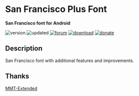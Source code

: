 # San Francisco Plus Font
**San Francisco font for Android**

![version](https://img.shields.io/badge/Version-2.0-brightgreen.svg) 
![updated](https://img.shields.io/badge/Updated-Mar_20,_2020-green.svg) 
[![forum](https://img.shields.io/badge/Forum-XDA-orange.svg)](https://forum.xda-developers.com/apps/magisk/font-headline-fonts-nongthaihoang-t3886349) 
[![download](https://img.shields.io/badge/Download-↓-yellow.svg)](https://github.com/nongthaihoang/san_francisco_plus_font/releases)
[![donate](https://img.shields.io/badge/Donate-Paypal-blue.svg)](https://paypal.me/nongthaihoang)
 
## Description
San Francisco font with additional features and improvements.

## Thanks
[MMT-Extended](https://github.com/Zackptg5/MMT-Extended)
